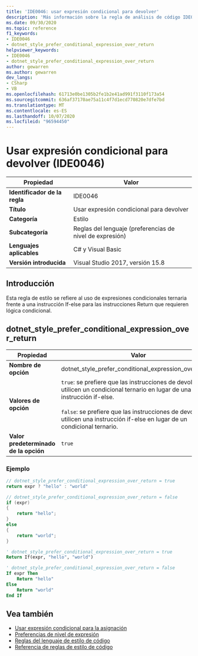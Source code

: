 ```yaml
---
title: 'IDE0046: usar expresión condicional para devolver'
description: 'Más información sobre la regla de análisis de código IDE0046: usar la expresión condicional para devolver'
ms.date: 09/30/2020
ms.topic: reference
f1_keywords:
- IDE0046
- dotnet_style_prefer_conditional_expression_over_return
helpviewer_keywords:
- IDE0046
- dotnet_style_prefer_conditional_expression_over_return
author: gewarren
ms.author: gewarren
dev_langs:
- CSharp
- VB
ms.openlocfilehash: 61713e0be1305b2fe1b2e41ad991f3110f173a54
ms.sourcegitcommit: 636af37170ae75a11c4f7d1ecd770820e7dfe7bd
ms.translationtype: MT
ms.contentlocale: es-ES
ms.lasthandoff: 10/07/2020
ms.locfileid: "96594450"
---
```

# <a name="use-conditional-expression-for-return-ide0046"></a>Usar expresión condicional para devolver (IDE0046)

|Propiedad|Valor|
|-|-|
| **Identificador de la regla** | IDE0046 |
| **Título** | Usar expresión condicional para devolver |
| **Categoría** | Estilo |
| **Subcategoría** | Reglas del lenguaje (preferencias de nivel de expresión) |
| **Lenguajes aplicables** | C# y Visual Basic |
| **Versión introducida** | Visual Studio 2017, versión 15.8 |

## <a name="overview"></a>Introducción

Esta regla de estilo se refiere al uso de expresiones condicionales ternaria frente a una instrucción If-else para las instrucciones Return que requieren lógica condicional.

## <a name="dotnet_style_prefer_conditional_expression_over_return"></a>dotnet_style_prefer_conditional_expression_over_return

|Propiedad|Valor|
|-|-|
| **Nombre de opción** | dotnet_style_prefer_conditional_expression_over_return
| **Valores de opción** | `true`: se prefiere que las instrucciones de devolución utilicen un condicional ternario en lugar de una instrucción if-else.<br /><br />`false`: se prefiere que las instrucciones de devolución utilicen una instrucción if-else en lugar de un condicional ternario. |
| **Valor predeterminado de la opción** | `true` |

### <a name="example"></a>Ejemplo

```csharp
// dotnet_style_prefer_conditional_expression_over_return = true
return expr ? "hello" : "world"

// dotnet_style_prefer_conditional_expression_over_return = false
if (expr)
{
    return "hello";
}
else
{
    return "world";
}
```

```vb
' dotnet_style_prefer_conditional_expression_over_return = true
Return If(expr, "hello", "world")

' dotnet_style_prefer_conditional_expression_over_return = false
If expr Then
    Return "hello"
Else
    Return "world"
End If
```

## <a name="see-also"></a>Vea también

- [Usar expresión condicional para la asignación](ide0045.md)
- [Preferencias de nivel de expresión](expression-level-preferences.md)
- [Reglas del lenguaje de estilo de código](language-rules.md)
- [Referencia de reglas de estilo de código](index.md)
